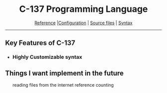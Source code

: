 <center>
    <h1>C-137 Programming Language</h1>
</center>
<center>

[Reference](doc/reference.md) |[Configuration](doc/config.md) |
[Source files](doc/files.md) |
[Syntax](doc/syntax.md) 

</center>
<hr>
<h2>Key Features of C-137</h2>
<ul>
    <li><h3>Highly Customizable syntax</h3></li>

</ul>


<h2>Things I want implement in the future</h2>
<ul>
    <l1>reading files from the internet</l1>
    <l1>reference counting</l1>
</ul>